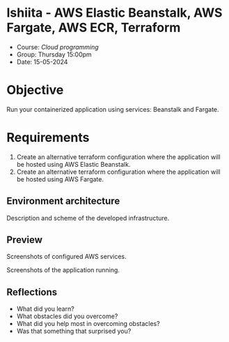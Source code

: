 # Ishiita - AWS Elastic Beanstalk, AWS Fargate, AWS ECR, Terraform

- Course: *Cloud programming*
- Group: Thursday 15:00pm
- Date: 15-05-2024

# Objective

Run your containerized application using services: Beanstalk and Fargate.


# Requirements

1. Create an alternative terraform configuration where the application will be hosted using AWS Elastic Beanstalk.
2. Create an alternative terraform configuration where the application will be hosted using AWS Fargate.

## Environment architecture

Description and scheme of the developed infrastructure.


## Preview

Screenshots of configured AWS services. 

Screenshots of the application running.


## Reflections

- What did you learn?
- What obstacles did you overcome?
- What did you help most in overcoming obstacles?
- Was that something that surprised you?
